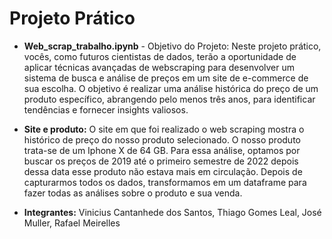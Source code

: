 # Projeto Prático
- **Web_scrap_trabalho.ipynb** - Objetivo do Projeto: Neste projeto prático, vocês, como futuros cientistas de dados, terão a oportunidade de aplicar técnicas avançadas de webscraping para desenvolver um sistema de busca e análise de preços em um site de e-commerce de sua escolha. O objetivo é realizar uma análise histórica do preço de um produto específico, abrangendo pelo menos três anos, para identificar tendências e fornecer insights valiosos.

- **Site e produto:** O site em  que foi realizado o web scraping mostra o histórico de preço do nosso produto selecionado. O nosso produto trata-se de um Iphone X de 64 GB. Para essa análise, optamos por buscar os preços de 2019 até o primeiro semestre de 2022 depois dessa data esse produto não estava mais em circulação. Depois de capturarmos todos os dados, transformamos em um dataframe para fazer todas as análises sobre o produto e sua venda.

 - **Integrantes:** Vinicius Cantanhede dos Santos, Thiago Gomes Leal, José Muller, Rafael Meirelles
